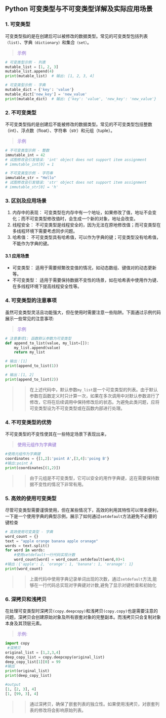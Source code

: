 ## Python 可变类型与不可变类型详解及实际应用场景 <a name="Python_if_003"></a>

### 1. 可变类型
可变类型指的是在创建后可以被修改的数据类型。常见的可变类型包括列表`（list）`、字典`（dictionary）`和集合`（set）`。
> <span style="color: #8968CD">示例</span>
```python
# 可变类型示例 - 列表
mutable_list = [1, 2, 3]
mutable_list.append(4)
print(mutable_list)  # 输出: [1, 2, 3, 4]

# 可变类型示例 - 字典
mutable_dict = {'key': 'value'}
mutable_dict['new_key'] = 'new_value'
print(mutable_dict)  # 输出: {'key': 'value', 'new_key': 'new_value'}
```
### 2. 不可变类型
不可变类型指的是创建后不能被修改的数据类型。常见的不可变类型包括整数（int）、浮点数（float）、字符串（str）和元组（tuple）。
> <span style="color: #8968CD">示例</span>
```python
# 不可变类型示例 - 整数
immutable_int = 42
# 试图修改会引发错误: 'int' object does not support item assignment
# immutable_int[0] = 1

# 不可变类型示例 - 字符串
immutable_str = "Hello"
# 试图修改会引发错误: 'str' object does not support item assignment
# immutable_str[0] = 'h'
```
### 3. 区别及应用场景
1. 内存中的表现： 可变类型在内存中有一个地址，如果修改了值，地址不会变化；而不可变类型修改值时，会生成一个新的对象，地址会改变。
2. 线程安全： 不可变类型是线程安全的，因为无法在原地修改值；而可变类型在多线程环境下需要考虑同步问题。
3. 哈希值： 不可变类型具有哈希值，可以作为字典的键；可变类型没有哈希值，不能作为字典的键。
#### 3.1 应用场景
+ 可变类型： 适用于需要频繁改变值的情况，如动态数组、键值对的动态更新等。
+ 不可变类型： 适用于需要保持数据不变性的场景，如在哈希表中使用作为键、在多线程环境下提高线程安全性等。

### 4. 可变类型的注意事项
虽然可变类型灵活且功能强大，但在使用时需要注意一些陷阱。下面通过示例代码展示一些常见的注意事项:
> <span style="color: #8968CD">示例</span>
```python
# 注意事项1: 函数默认参数为可变类型
def append_to_list(value, my_list=[]):
    my_list.append(value)
    return my_list

# 输出：[1]
print(append_to_list(1))

# 输出：[1, 2]
print(append_to_list(2))
```
>> 在上述代码中，默认参数`my_list`是一个可变类型的列表。由于默认参数在函数定义时只计算一次，如果在多次调用中对默认参数进行了修改，它将在后续调用中保持修改后的状态。为避免此类问题，应将可变类型设为不可变类型或在函数内部进行处理。

### 4. 不可变类型的优势
不可变类型的不变性使其在一些特定场景下表现出来，
>  <span style="color: #8968CD">使用元组作为字典键</span>
```python
#使用元组作为字典键
coordinates = {[1,2]:'point A',[3,4]:'poing B'}
#输出:point A
print(coordinates[(1,2)])
```
>> 由于元组是不可变类型，它可以安全的用作字典键，这在需要保持数据不变性的情况下非常有用。

### 5. 高效的使用可变类型
尽管可变类型需要谨慎使用，但在某些情况下，高效的利用其特性可以带来便利，一下是一个使用字典的典型示例，展示了如何通过`setdefault`方法避免不必要的键检查
```python
# 高效使用可变类型 - 字典
word_count = {}
text = "apple orange banana apple oranage"
words = text.split()
for word in words:
    #使用setdefault一行代码实现计数
    word_count[word] = word_count.setdefault(word,0)+1
#输出：{'apple': 2, 'orange': 1, 'banana': 1, 'oranage': 1}
print(word_count)
```
>> 上面代码中使用字典记录单词出现的次数，通过`setdefault`方法,能够在一行代码总实现对字典键对计数,避免了显示对键检查和初始化
### 6. 深拷贝和浅拷贝
在处理可变类型时深拷贝`(copy.deepcopy)`和浅拷贝`(copy.copy)`也是需要注意的问题，深拷贝会创建原始对象及所有嵌套对象的完整副本。而浅拷贝只会复制对象本身及其顶层元素。
>  <span style="color: #8968CD">示例:</span>
```python
import copy
 #深拷贝
original_list = [1,2,3,4]
deep_copy_list = copy.deepcopy(original_list)
deep_copy_list[1][0] = 99
#输出
print(original_list)
print(deep_copy_list)

#output
[1, [2, 3], 4]
[1, [99, 3], 4]
```
>> 通过深拷贝，确保了嵌套列表的独立性。如果使用浅拷贝，对嵌套列表的修改将会影响原始列表。